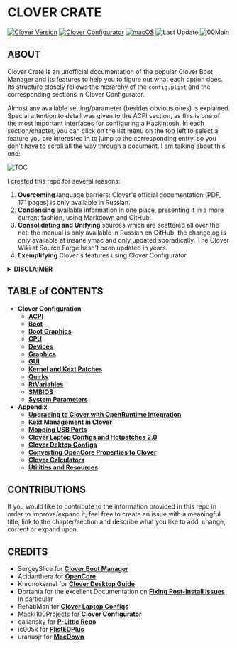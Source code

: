 # CLOVER CRATE
[![Clover Version](https://img.shields.io/badge/Clover-r5146-lime.svg)](https://github.com/CloverHackyColor/CloverBootloader/releases)
[![Clover Configurator](https://img.shields.io/badge/Clover_Configurator-5.22.0-brightgreen.svg)](https://mackie100projects.altervista.org/download-clover-configurator/)
[![macOS](https://img.shields.io/badge/Supported_macOS-≤12.3-white.svg)](https://www.apple.com/macos/monterey/)
![Last Update](https://img.shields.io/badge/Last_Update_(yy.mm.dd):-22.04.10-blueviolet.svg)
![00Main](https://user-images.githubusercontent.com/76865553/136703368-146cda4c-9a8b-4b5f-8d3e-0382f1ccd68f.jpg)

## ABOUT
Clover Crate is an unofficial documentation of the popular Clover Boot Manager and its features to help you to figure out what each option does. Its structure closely follows the hierarchy of the `config.plist` and the corresponding sections in Clover Configurator.

Almost any available setting/parameter (besides obvious ones) is explained. Special attention to detail was given to the ACPI section, as this is one of the most important interfaces for configuring a Hackintosh. In each section/chapter, you can click on the list menu on the top left to select a feature you are interested in to jump to the corresponding entry, so you don't have to scroll all the way through a document. I am talking about this one:

![TOC](https://user-images.githubusercontent.com/76865553/136510478-2bccd5ae-6cc6-4a98-8f8d-63c41de2d3b3.png)

I created this repo for several reasons:

1. **Overcoming** language barriers: Clover's official documentation (PDF, 171 pages) is only available in Russian.
2. **Condensing** available information in one place, presenting it in a more current fashion, using Markdown and GitHub.
3. **Consolidating and Unifying** sources which are scattered all over the net: the manual is only available in Russian on GitHub, the changelog is only available at insanelymac and only updated sporadically. The Clover Wiki at Source Forge hasn't been updated in years.
4. **Exemplifying** Clover's features using Clover Configurator.

<details>
<summary><strong>DISCLAIMER</strong></summary>

| :warning: | THIS is NOT a Hackintosh Guide! |
|-----------|:--------------------------------|

  The information provided in this repository is primarily based on excerpts of the official Russian documentation for Clover using AI-based translation tools (deepl, google and yandex translate). The translations were reviewed and redacted afterwards, so that they follow the rules of English grammar and spelling while preserving their meaning. Nevertheless, some facts may have been lost during the process of translation.
</details>

## TABLE of CONTENTS
- **Clover Configuration**
  - [**ACPI**](https://github.com/5T33Z0/Clover-Crate/tree/main/ACPI)
  - [**Boot**](https://github.com/5T33Z0/Clover-Crate/tree/main/Boot)
  - [**Boot Graphics**](https://github.com/5T33Z0/Clover-Crate/tree/main/Boot_Graphics)
  - [**CPU**](https://github.com/5T33Z0/Clover-Crate/tree/main/CPU)
  - [**Devices**](https://github.com/5T33Z0/Clover-Crate/blob/main/Devices)
  - [**Graphics**](https://github.com/5T33Z0/Clover-Crate/tree/main/Graphics)
  - [**GUI**](https://github.com/5T33Z0/Clover-Crate/tree/main/GUI)
  - [**Kernel and Kext Patches**](https://github.com/5T33Z0/Clover-Crate/tree/main/Kernel_And_Kext_Patches)
  - [**Quirks**](https://github.com/5T33Z0/Clover-Crate/tree/main/Quirks)
  - [**RtVariables**](https://github.com/5T33Z0/Clover-Crate/tree/main/RtVariables)
  - [**SMBIOS**](https://github.com/5T33Z0/Clover-Crate/tree/main/SMBIOS)
  - [**System Parameters**](https://github.com/5T33Z0/Clover-Crate/tree/main/System_Parameters)
- **Appendix**
  - [**Upgrading to Clover with OpenRuntime integration**](https://github.com/5T33Z0/Clover-Crate/tree/main/Update_Clover)
  - [**Kext Management in Clover**](https://github.com/5T33Z0/Clover-Crate/blob/main/Kext_Management/README.md)
  - [**Mapping USB Ports**](https://github.com/5T33Z0/Clover-Crate/tree/main/USB_Fixes)
  - [**Clover Laptop Configs and Hotpatches 2.0**](https://github.com/5T33Z0/Clover-Crate/tree/main/Laptop_Configs)
  - [**Clover Dektop Configs**](https://github.com/5T33Z0/Clover-Crate/tree/main/Desktop_Configs)
  - [**Converting OpenCore Properties to Clover**](https://github.com/5T33Z0/Clover-Crate/tree/main/OC2Clover)
  - [**Clover Calculators**](https://github.com/5T33Z0/Clover-Crate/tree/main/Xtras)
  - [**Utilities and Resources**](https://github.com/5T33Z0/Clover-Crate/tree/main/Utilities)

## CONTRIBUTIONS
If you would like to contribute to the information provided in this repo in order to improve/expand it, feel free to create an issue with a meaningful title, link to the chapter/section and describe what you like to add, change, correct or expand upon.

## CREDITS
- SergeySlice for [**Clover Boot Manager**](https://github.com/CloverHackyColor/CloverBootloader)
- Acidanthera for [**OpenCore**](https://github.com/acidanthera/OpenCorePkg)
- Khronokernel for [**Clover Desktop Guide**](https://hackintosh.gitbook.io/r-hackintosh-vanilla-desktop-guide/)
- Dortania for the excellent Documentation on [**Fixing Post-Install issues**](https://dortania.github.io/OpenCore-Post-Install/) in particular
- RehabMan for [**Clover Laptop Configs**](https://github.com/RehabMan/OS-X-Clover-Laptop-Config)
- Macki100Projects for [**Clover Configurator**](https://mackie100projects.altervista.org/download-clover-configurator/)
- daliansky for [**P-Little Repo**](https://github.com/daliansky/P-little)
- ic005k for [**PlistEDPlus**](https://github.com/ic005k/PlistEDPlus)
- uranusjr for [**MacDown**](https://macdown.uranusjr.com/)
